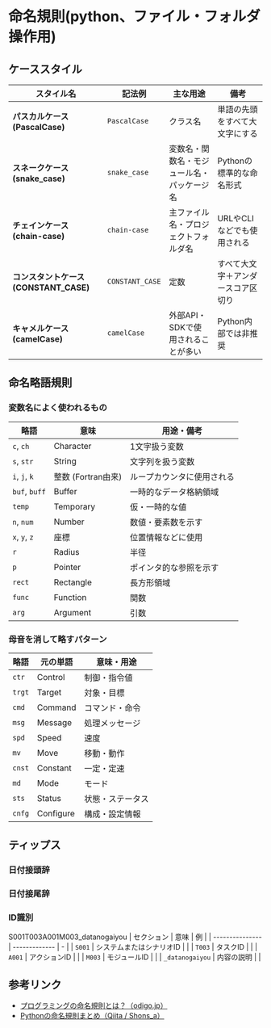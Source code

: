 # 命名規則(python、ファイル・フォルダ操作用)

## ケーススタイル

| スタイル名                         | 記法例             | 主な用途                  | 備考                |
| ----------------------------- | --------------- | --------------------- | ----------------- |
| **パスカルケース (PascalCase)**      | `PascalCase`    | クラス名                  | 単語の先頭をすべて大文字にする   |
| **スネークケース (snake_case)**      | `snake_case`    | 変数名・関数名・モジュール名・パッケージ名 | Pythonの標準的な命名形式   |
| **チェインケース (chain-case)**      | `chain-case`    | 主ファイル名・プロジェクトフォルダ名    | URLやCLIなどでも使用される  |
| **コンスタントケース (CONSTANT_CASE)** | `CONSTANT_CASE` | 定数                    | すべて大文字＋アンダースコア区切り |
| **キャメルケース (camelCase)**       | `camelCase`     | 外部API・SDKで使用されることが多い  | Python内部では非推奨     |

## 命名略語規則
### 変数名によく使われるもの
| 略語            | 意味             | 用途・備考         |
| ------------- | -------------- | ------------- |
| `c`, `ch`     | Character      | 1文字扱う変数       |
| `s`, `str`    | String         | 文字列を扱う変数      |
| `i`, `j`, `k` | 整数 (Fortran由来) | ループカウンタに使用される |
| `buf`, `buff` | Buffer         | 一時的なデータ格納領域   |
| `temp`        | Temporary      | 仮・一時的な値       |
| `n`, `num`    | Number         | 数値・要素数を示す     |
| `x`, `y`, `z` | 座標             | 位置情報などに使用     |
| `r`           | Radius         | 半径            |
| `p`           | Pointer        | ポインタ的な参照を示す   |
| `rect`        | Rectangle      | 長方形領域         |
| `func`        | Function       | 関数            |
| `arg`         | Argument       | 引数            |


### 母音を消して略すパターン
| 略語     | 元の単語      | 意味・用途    |
| ------ | --------- | -------- |
| `ctr`  | Control   | 制御・指令値   |
| `trgt` | Target    | 対象・目標    |
| `cmd`  | Command   | コマンド・命令  |
| `msg`  | Message   | 処理メッセージ  |
| `spd`  | Speed     | 速度       |
| `mv`   | Move      | 移動・動作    |
| `cnst` | Constant  | 一定・定速    |
| `md`   | Mode      | モード      |
| `sts`  | Status    | 状態・ステータス |
| `cnfg` | Configure | 構成・設定情報  |


## ティップス
### 日付接頭辞

### 日付接尾辞

### ID識別
S001T003A001M003_datanogaiyou
| セクション           | 意味            | 例 |
| --------------- | ------------- | - |
| `S001`          | システムまたはシナリオID |   |
| `T003`          | タスクID         |   |
| `A001`          | アクションID       |   |
| `M003`          | モジュールID       |   |
| `_datanogaiyou` | 内容の説明         |   |

## 参考リンク

- [プログラミングの命名規則とは？（odigo.jp）](https://odigo.jp/%E3%83%97%E3%83%AD%E3%82%B0%E3%83%A9%E3%83%9F%E3%83%B3%E3%82%B0%E3%81%AE%E5%91%BD%E5%90%8D%E8%A6%8F%E5%89%87%E3%81%A8%E3%81%AF%EF%BC%9F)
- [Pythonの命名規則まとめ（Qiita / Shons_a）](https://qiita.com/Shons_a/items/bd6eed229253ee266b7d)
